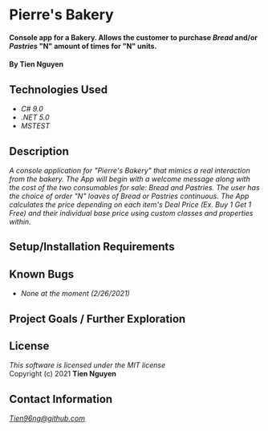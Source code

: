 # Pierre's Bakery

#### Console app for a Bakery. Allows the customer to purchase _Bread_ and/or _Pastries_ "N" amount of times for "N" units.

#### By Tien Nguyen

## Technologies Used

* _C# 9.0_
* _.NET 5.0_
* _MSTEST_

## Description
_A console application for "Pierre's Bakery" that mimics a real interaction from the bakery. The App will begin with a welcome message along with the cost of the two consumables for sale: Bread and Pastries. The user has the choice of order "N" loaves of Bread or Pastries continuous. The App calculates the price depending on each item's Deal Price (Ex. Buy 1 Get 1 Free) and their individual base price using custom classes and properties within._

## Setup/Installation Requirements

## Known Bugs

* _None at the moment (2/26/2021)_

## Project Goals / Further Exploration

## License
_This software is licensed under the MIT license_\
Copyright (c) 2021 __Tien Nguyen__

## Contact Information
_<Tien96ng@github.com>_